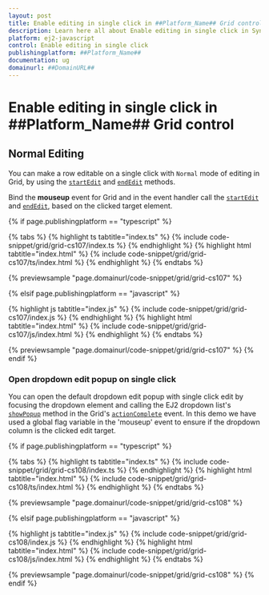```yaml
---
layout: post
title: Enable editing in single click in ##Platform_Name## Grid control | Syncfusion
description: Learn here all about Enable editing in single click in Syncfusion ##Platform_Name## Grid control of Syncfusion Essential JS 2 and more.
platform: ej2-javascript
control: Enable editing in single click 
publishingplatform: ##Platform_Name##
documentation: ug
domainurl: ##DomainURL##
---
```


# Enable editing in single click in ##Platform_Name## Grid control

## Normal Editing

You can make a row editable on a single click with `Normal` mode of editing in Grid, by using the [`startEdit`](../../api/grid/#startedit) and [`endEdit`](../../api/grid/#endedit) methods.

Bind the **mouseup** event for Grid and in the event handler call the [`startEdit`](../../api/grid/#startedit) and [`endEdit`](../../api/grid/#endedit), based on the clicked target element.

{% if page.publishingplatform == "typescript" %}

 {% tabs %}
{% highlight ts tabtitle="index.ts" %}
{% include code-snippet/grid/grid-cs107/index.ts %}
{% endhighlight %}
{% highlight html tabtitle="index.html" %}
{% include code-snippet/grid/grid-cs107/ts/index.html %}
{% endhighlight %}
{% endtabs %}
        
{% previewsample "page.domainurl/code-snippet/grid/grid-cs107" %}

{% elsif page.publishingplatform == "javascript" %}

{% highlight js tabtitle="index.js" %}
{% include code-snippet/grid/grid-cs107/index.js %}
{% endhighlight %}
{% highlight html tabtitle="index.html" %}
{% include code-snippet/grid/grid-cs107/js/index.html %}
{% endhighlight %}
{% endtabs %}

{% previewsample "page.domainurl/code-snippet/grid/grid-cs107" %}
{% endif %}

### Open dropdown edit popup on single click

You can open the default dropdown edit popup with single click edit by focusing the dropdown element and calling the EJ2 dropdown list's [`showPopup`](../../api/drop-down-list/#showpopup) method in the Grid's [`actionComplete`](../../api/grid/#actioncomplete) event. In this demo we have used a global flag variable in the 'mouseup' event to ensure if the dropdown column is the clicked edit target.

{% if page.publishingplatform == "typescript" %}

 {% tabs %}
{% highlight ts tabtitle="index.ts" %}
{% include code-snippet/grid/grid-cs108/index.ts %}
{% endhighlight %}
{% highlight html tabtitle="index.html" %}
{% include code-snippet/grid/grid-cs108/ts/index.html %}
{% endhighlight %}
{% endtabs %}
        
{% previewsample "page.domainurl/code-snippet/grid/grid-cs108" %}

{% elsif page.publishingplatform == "javascript" %}

{% highlight js tabtitle="index.js" %}
{% include code-snippet/grid/grid-cs108/index.js %}
{% endhighlight %}
{% highlight html tabtitle="index.html" %}
{% include code-snippet/grid/grid-cs108/js/index.html %}
{% endhighlight %}
{% endtabs %}

{% previewsample "page.domainurl/code-snippet/grid/grid-cs108" %}
{% endif %}